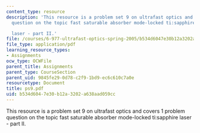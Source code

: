 ```yaml
---
content_type: resource
description: 'This resource is a problem set 9 on ultrafast optics and covers 1 problem
  question on the topic fast saturable absorber mode-locked ti:sapphire

  laser - part II.'
file: /courses/6-977-ultrafast-optics-spring-2005/b534d6047e30b12a3202a638aad059cc_ps9.pdf
file_type: application/pdf
learning_resource_types:
- Assignments
ocw_type: OCWFile
parent_title: Assignments
parent_type: CourseSection
parent_uid: 9845fe29-0d78-c2f9-1bd9-ec6c610c7a0e
resourcetype: Document
title: ps9.pdf
uid: b534d604-7e30-b12a-3202-a638aad059cc
---
```

This resource is a problem set 9 on ultrafast optics and covers 1 problem question on the topic fast saturable absorber mode-locked ti:sapphire
laser - part II.


